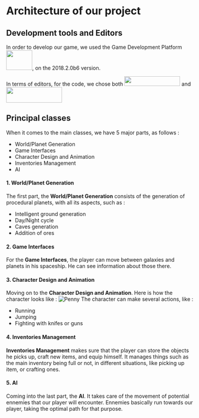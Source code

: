# Architecture of our project

## Development tools and Editors
In order to develop our game, we used the Game Development Platform <img src="https://zupimages.net/up/18/25/0rhh.png" width="70" height="53">, on the 2018.2.0b6 version.

In terms of editors, for the code, we chose both <img src="https://zupimages.net/up/18/25/ljh9.png" width="150" height="26"> and <img src="https://zupimages.net/up/18/25/c637.png" width="150" height="42">

## Principal classes
When it comes to the main classes, we have 5 major parts, as follows :
* World/Planet Generation
* Game Interfaces
* Character Design and Animation
* Inventories Management
* AI

#### 1. World/Planet Generation
The first part, the **World/Planet Generation** consists of the generation of procedural planets, with all its aspects, such as :
* Intelligent ground generation
* Day/Night cycle
* Caves generation
* Addition of ores

#### 2. Game Interfaces
For the **Game Interfaces**, the player can move between galaxies and planets in his spaceship.
He can see information about those there.

#### 3. Character Design and Animation
Moving on to the **Character Design and Animation**. Here is how the character looks like : ![Penny](https://zupimages.net/up/18/25/4jlm.png)
The character can make several actions, like :
* Running
* Jumping
* Fighting with knifes or guns

#### 4. Inventories Management
**Inventories Management** makes sure that the player can store the objects he picks up, craft new items, and equip himself.
It manages things such as the main inventory being full or not, in different situations, like picking up item, or crafting ones.

#### 5. AI
Coming into the last part, the **AI**. It takes care of the movement of potential ennemies that our player will encounter.
Ennemies basically run towards our player, taking the optimal path for that purpose.
